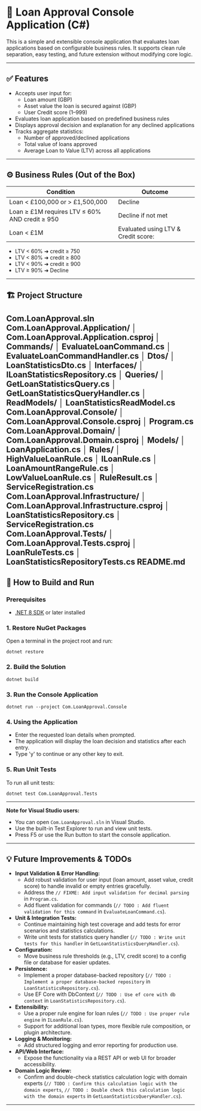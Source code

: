 # 🏦 Loan Approval Console Application (C#)

This is a simple and extensible console application that evaluates loan applications based on configurable business rules. It supports clean rule separation, easy testing, and future extension without modifying core logic.

---

## ✅ Features

- Accepts user input for:
  - Loan amount (GBP)
  - Asset value the loan is secured against (GBP)
  - User Credit score (1–999)
- Evaluates loan application based on predefined business rules
- Displays approval decision and explanation for any declined applications
- Tracks aggregate statistics:
  - Number of approved/declined applications
  - Total value of loans approved
  - Average Loan to Value (LTV) across all applications

---

## ⚙️ Business Rules (Out of the Box)

| Condition                                      | Outcome                             |
| ---------------------------------------------- | ----------------------------------- |
| Loan < £100,000 or > £1,500,000                | Decline                             |
| Loan ≥ £1M requires LTV ≤ 60% AND credit ≥ 950 | Decline if not met                  |
| Loan < £1M                                     | Evaluated using LTV & Credit score: |

- LTV < 60% ➜ credit ≥ 750
- LTV < 80% ➜ credit ≥ 800
- LTV < 90% ➜ credit ≥ 900
- LTV ≥ 90% ➜ Decline

---

## 🏗️ Project Structure

Com.LoanApproval.sln
Com.LoanApproval.Application/
│   Com.LoanApproval.Application.csproj
│   Commands/
│       EvaluateLoanCommand.cs
│       EvaluateLoanCommandHandler.cs
│   Dtos/
│       LoanStatisticsDto.cs
│   Interfaces/
│       ILoanStatisticsRepository.cs
│   Queries/
│       GetLoanStatisticsQuery.cs
│       GetLoanStatisticsQueryHandler.cs
│   ReadModels/
│       LoanStatisticsReadModel.cs
Com.LoanApproval.Console/
│   Com.LoanApproval.Console.csproj
│   Program.cs
Com.LoanApproval.Domain/
│   Com.LoanApproval.Domain.csproj
│   Models/
│       LoanApplication.cs
│   Rules/
│       HighValueLoanRule.cs
│       ILoanRule.cs
│       LoanAmountRangeRule.cs
│       LowValueLoanRule.cs
│       RuleResult.cs
│   ServiceRegistration.cs
Com.LoanApproval.Infrastructure/
│   Com.LoanApproval.Infrastructure.csproj
│   LoanStatisticsRepository.cs
│   ServiceRegistration.cs
Com.LoanApproval.Tests/
│   Com.LoanApproval.Tests.csproj
│   LoanRuleTests.cs
│   LoanStatisticsRepositoryTests.cs
README.md
---

## 🚀 How to Build and Run

### Prerequisites

- [.NET 8 SDK](https://dotnet.microsoft.com/download/dotnet/8.0) or later installed

### 1. Restore NuGet Packages

Open a terminal in the project root and run:

```
dotnet restore
```

### 2. Build the Solution

```
dotnet build
```

### 3. Run the Console Application

```
dotnet run --project Com.LoanApproval.Console
```

### 4. Using the Application

- Enter the requested loan details when prompted.
- The application will display the loan decision and statistics after each entry.
- Type 'y' to continue or any other key to exit.

### 5. Run Unit Tests

To run all unit tests:

```
dotnet test Com.LoanApproval.Tests
```

---

**Note for Visual Studio users:**

- You can open `Com.LoanApproval.sln` in Visual Studio.
- Use the built-in Test Explorer to run and view unit tests.
- Press F5 or use the Run button to start the console application.

---

## 💡 Future Improvements & TODOs

- **Input Validation & Error Handling:**
  - Add robust validation for user input (loan amount, asset value, credit score) to handle invalid or empty entries gracefully.
  - Address the `// FIXME: Add input validation for decimal parsing` in `Program.cs`.
  - Add fluent validation for commands (`// TODO : Add fluent validation for this command` in `EvaluateLoanCommand.cs`).
- **Unit & Integration Tests:**
  - Continue maintaining high test coverage and add tests for error scenarios and statistics calculations.
  - Write unit tests for statistics query handler (`// TODO : Write unit tests for this handler` in `GetLoanStatisticsQueryHandler.cs`).
- **Configuration:**
  - Move business rule thresholds (e.g., LTV, credit score) to a config file or database for easier updates.
- **Persistence:**
  - Implement a proper database-backed repository (`// TODO : Implement a proper database-backed repository` in `LoanStatisticsRepository.cs`).
  - Use EF Core with DbContext (`// TODO : Use ef core with db context` in `LoanStatisticsRepository.cs`).
- **Extensibility:**
  - Use a proper rule engine for loan rules (`// TODO : Use proper rule engine` in `ILoanRule.cs`).
  - Support for additional loan types, more flexible rule composition, or plugin architecture.
- **Logging & Monitoring:**
  - Add structured logging and error reporting for production use.
- **API/Web Interface:**
  - Expose the functionality via a REST API or web UI for broader accessibility.
- **Domain Logic Review:**
  - Confirm and double-check statistics calculation logic with domain experts (`// TODO : Confirm this calculation logic with the domain experts`, `// TODO : Double check this calculation logic with the domain experts` in `GetLoanStatisticsQueryHandler.cs`).

---
